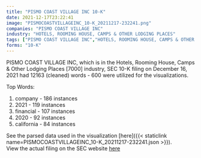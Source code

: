 ```yaml
---
title: "PISMO COAST VILLAGE INC 10-K"
date: 2021-12-17T23:22:41
image: "PISMOCOASTVILLAGEINC_10-K_20211217-232241.png"
companies: "PISMO COAST VILLAGE INC"
industry: "HOTELS, ROOMING HOUSE, CAMPS & OTHER LODGING PLACES"
tags: ["PISMO COAST VILLAGE INC","HOTELS, ROOMING HOUSE, CAMPS & OTHER LODGING PLACES","12-16-2021","10-K"]
forms: "10-K"
---
```

PISMO COAST VILLAGE INC, which is in the Hotels, Rooming House, Camps & Other Lodging Places [7000] industry, SEC 10-K filing on December 16, 2021 had 12163 (cleaned) words - 600 were utilized for the visualizations.

Top Words:
1. company - 186 instances
2. 2021 - 119 instances
3. financial - 107 instances
4. 2020 - 92 instances
5. california - 84 instances


See the parsed data used in the visualization [here]({{< staticlink name=PISMOCOASTVILLAGEINC_10-K_20211217-232241.json >}}).  
View the actual filing on the SEC website [here](https://www.sec.gov/Archives/edgar/data/216877/0001513162-21-000163.txt)